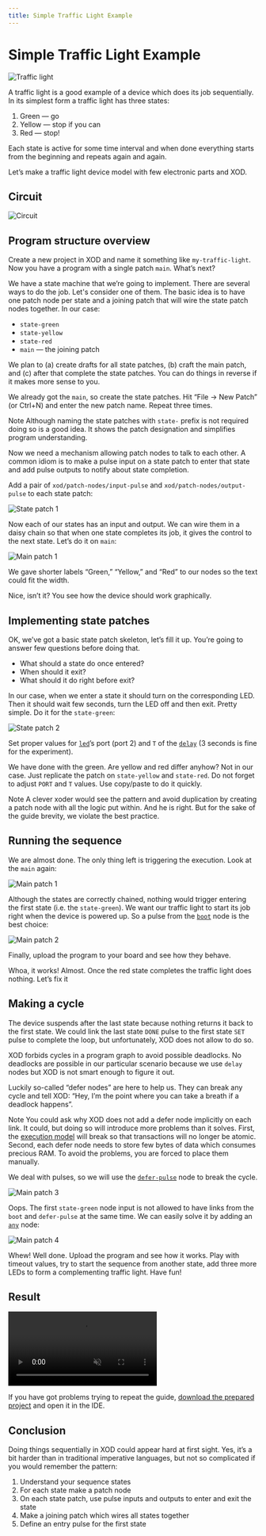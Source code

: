 ```yaml
---
title: Simple Traffic Light Example
---
```


# Simple Traffic Light Example

![Traffic light](./traffic-light.jpg)

A traffic light is a good example of a device which does its job sequentially. In its simplest form a traffic light has three states:

1.  Green — go
2.  Yellow — stop if you can
3.  Red — stop!

Each state is active for some time interval and when done everything starts from the beginning and repeats again and again.

Let’s make a traffic light device model with few electronic parts and XOD.

## Circuit

![Circuit](./circuit.fz.png)

## Program structure overview

Create a new project in XOD and name it something like `my-traffic-light`. Now you have a program with a single patch `main`. What’s next?

We have a state machine that we’re going to implement. There are several ways to do the job. Let's consider one of them. The basic idea is to have one patch node per state and a joining patch that will wire the state patch nodes together. In our case:

- `state-green`
- `state-yellow`
- `state-red`
- `main` — the joining patch

We plan to (a) create drafts for all state patches, (b) craft the main patch, and (с) after that complete the state patches. You can do things in reverse if it makes more sense to you.

We already got the `main`, so create the state patches. Hit “File → New Patch” (or Ctrl+N) and enter the new patch name. Repeat three times.

<div class="ui segment note">
<span class="ui ribbon label">Note</span>
Although naming the state patches with <code>state-</code> prefix is not
required doing so is a good idea. It shows the patch designation and simplifies
program understanding.
</div>

Now we need a mechanism allowing patch nodes to talk to each other. A common idiom is to make a pulse input on a state patch to enter that state and add pulse outputs to notify about state completion.

Add a pair of `xod/patch-nodes/input-pulse` and `xod/patch-nodes/output-pulse` to each state patch:

![State patch 1](./state-1.patch.png)

Now each of our states has an input and output. We can wire them in a daisy chain so that when one state completes its job, it gives the control to the next state. Let’s do it on `main`:

![Main patch 1](./main-1.patch.png)

We gave shorter labels “Green,” “Yellow,” and “Red” to our nodes so the text could fit the width.

Nice, isn’t it? You see how the device should work graphically.

## Implementing state patches

OK, we’ve got a basic state patch skeleton, let’s fill it up. You’re going to answer few questions before doing that.

- What should a state do once entered?
- When should it exit?
- What should it do right before exit?

In our case, when we enter a state it should turn on the corresponding LED. Then it should wait few seconds, turn the LED off and then exit. Pretty simple. Do it for the `state-green`:

![State patch 2](./state-2.patch.png)

Set proper values for [`led`](/libs/xod/common-hardware/led/)’s port (port 2) and `T` of the [`delay`](/libs/xod/core/delay/) (3 seconds is fine for the experiment).

We have done with the green. Are yellow and red differ anyhow? Not in our case. Just replicate the patch on `state-yellow` and `state-red`. Do not forget to adjust `PORT` and `T` values. Use copy/paste to do it quickly.

<div class="ui segment note">
<span class="ui ribbon label">Note</span>
A clever xoder would see the pattern and avoid duplication by creating a
patch node with all the logic put within. And he is right. But for the sake of
the guide brevity, we violate the best practice.
</div>

## Running the sequence

We are almost done. The only thing left is triggering the execution. Look at the `main` again:

![Main patch 1](./main-1.patch.png)

Although the states are correctly chained, nothing would trigger entering the first state (i.e. the `state-green`). We want our traffic light to start its job right when the device is powered up. So a pulse from the [`boot`](/libs/xod/core/boot/) node is the best choice:

![Main patch 2](./main-2.patch.png)

Finally, upload the program to your board and see how they behave.

Whoa, it works! Almost. Once the red state completes the traffic light does nothing. Let’s fix it

## Making a cycle

The device suspends after the last state because nothing returns it back to the first state. We could link the last state `DONE` pulse to the first state `SET` pulse to complete the loop, but unfortunately, XOD does not allow to do so.

XOD forbids cycles in a program graph to avoid possible deadlocks. No deadlocks are possible in our particular scenario because we use `delay` nodes but XOD is not smart enough to figure it out.

Luckily so-called “defer nodes” are here to help us. They can break any cycle and tell XOD: “Hey, I’m the point where you can take a breath if a deadlock happens”.

<div class="ui segment note">
<span class="ui ribbon label">Note</span>
You could ask why XOD does not add a defer node implicitly on each link.
It could, but doing so will introduce more problems than it solves. First, the
<a href="../execution-model/">execution model</a> will break so that
transactions will no longer be atomic. Second, each defer node needs to store
few bytes of data which consumes precious RAM. To avoid the problems, you are
forced to place them manually.
</div>

We deal with pulses, so we will use the [`defer-pulse`](/libs/xod/core/defer-pulse/) node to break the cycle.

![Main patch 3](./main-3.patch.png)

Oops. The first `state-green` node input is not allowed to have links from the `boot` and `defer-pulse` at the same time. We can easily solve it by adding an [`any`](/libs/xod/core/any/) node:

![Main patch 4](./main-4.patch.png)

Whew! Well done. Upload the program and see how it works. Play with timeout values, try to start the sequence from another state, add three more LEDs to form a complementing traffic light. Have fun!

## Result

<video controls autoplay muted loop>
    <source src="./result.mp4" type="video/mp4">
</video>

If you have got problems trying to repeat the guide, [download the prepared project](./traffic-light-simple.xodball) and open it in the IDE.

## Conclusion

Doing things sequentially in XOD could appear hard at first sight. Yes, it’s a bit harder than in traditional imperative languages, but not so complicated if you would remember the pattern:

1.  Understand your sequence states
2.  For each state make a patch node
3.  On each state patch, use pulse inputs and outputs to enter and exit the state
4.  Make a joining patch which wires all states together
5.  Define an entry pulse for the first state
